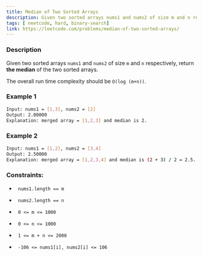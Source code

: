 ```yaml
---
title: Median of Two Sorted Arrays
description: Given two sorted arrays nums1 and nums2 of size m and n respectively, return the median of the two sorted arrays.
tags: [ neetcode, hard, binary-search]
link: https://leetcode.com/problems/median-of-two-sorted-arrays/
---
```


### Description

Given two sorted arrays `nums1` and `nums2` of size `m` and `n` respectively, return **the median** of the two sorted arrays.

The overall run time complexity should be `O(log (m+n))`.

### Example 1

```bash
Input: nums1 = [1,3], nums2 = [2]
Output: 2.00000
Explanation: merged array = [1,2,3] and median is 2.
```

### Example 2

```bash
Input: nums1 = [1,2], nums2 = [3,4]
Output: 2.50000
Explanation: merged array = [1,2,3,4] and median is (2 + 3) / 2 = 2.5.
```

### Constraints:

-      nums1.length == m     
-      nums2.length == n     
-      0 <= m <= 1000     
-      0 <= n <= 1000     
-      1 <= m + n <= 2000     
-      -106 <= nums1[i], nums2[i] <= 106 